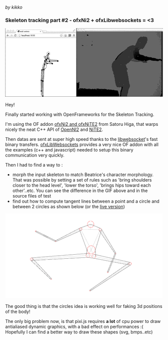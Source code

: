 _by kikko_

### Skeleton tracking part #2 - ofxNi2 + ofxLibwebsockets = <3

![image](../project_images/techtests/skeleton_tracking/nite_test.gif)

Hey!

Finally started working with OpenFrameworks for the Skeleton Tracking.

I'm using the OF addon [ofxNi2 and ofxNiTE2](https://github.com/satoruhiga/ofxNI2) from Satoru Higa, that warps nicely the neat C++ API of [OpenNI2](http://openni.org/) and [NiTE2](http://www.openni.org/files/nite/).

Then datas are sent at super high speed thanks to the [libwebsocket](http://libwebsockets.org/trac/libwebsockets)'s fast binary transfers. [ofxLibWebsockets](https://github.com/labatrockwell/ofxLibwebsockets) provides a very nice OF addon with all the examples (c++ and javascript) needed to setup this binary communication very quickly.

Then I had to find a way to :

- morph the input skeleton to match Beatrice's character morphology. That was possible by setting a set of rules such as 'bring shoulders  closer to the head level', 'lower the torso', 'brings hips toward each other'..etc. You can see the difference in the GIF above and in the source files of test 
- find out how to compute tangent lines between a point and a circle and between 2 circles as shown below (or the [live version](http://kikko.fr/lab/devart/tests/4_skinning))

![image](../project_images/techtests/skeleton_tracking/drawing_tangents.png)

The good thing is that the circles idea is working well for faking 3d positions of the body!

The only big problem now, is that pixi.js requires **a lot** of cpu power to draw antialiased dynamic graphics, with a bad effect on performances :( Hopefully I can find a better way to draw these shapes (svg, bmps..etc)